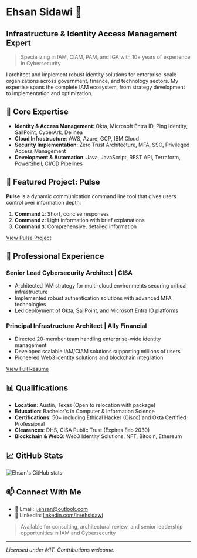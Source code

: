 # Ehsan Sidawi 👋
## Infrastructure & Identity Access Management Expert

> Specializing in IAM, CIAM, PAM, and IGA with 10+ years of experience in Cybersecurity

I architect and implement robust identity solutions for enterprise-scale organizations across government, finance, and technology sectors. My expertise spans the complete IAM ecosystem, from strategy development to implementation and optimization.

## 🔐 Core Expertise

- **Identity & Access Management**: Okta, Microsoft Entra ID, Ping Identity, SailPoint, CyberArk, Delinea
- **Cloud Infrastructure**: AWS, Azure, GCP, IBM Cloud
- **Security Implementation**: Zero Trust Architecture, MFA, SSO, Privileged Access Management
- **Development & Automation**: Java, JavaScript, REST API, Terraform, PowerShell, CI/CD Pipelines

## 🚀 Featured Project: Pulse

**Pulse** is a dynamic communication command line tool that gives users control over information depth:

1. **Command `1`**: Short, concise responses
2. **Command `2`**: Light information with brief explanations
3. **Command `3`**: Comprehensive, detailed information

[View Pulse Project](https://github.com/yourusername/pulse)

## 💼 Professional Experience

### Senior Lead Cybersecurity Architect | CISA
- Architected IAM strategy for multi-cloud environments securing critical infrastructure
- Implemented robust authentication solutions with advanced MFA technologies
- Led deployment of Okta, SailPoint, and Microsoft Entra ID platforms

### Principal Infrastructure Architect | Ally Financial
- Directed 20-member team handling enterprise-wide identity management
- Developed scalable IAM/CIAM solutions supporting millions of users
- Pioneered Web3 identity solutions and blockchain integration

[View Full Resume](https://www.linkedin.com/in/ehsidawi/)

## 📊 Qualifications

- **Location**: Austin, Texas (Open to relocation with package)
- **Education**: Bachelor's in Computer & Information Science
- **Certifications**: 50+ including Ethical Hacker (Cisco) and Okta Certified Professional
- **Clearances**: DHS, CISA Public Trust (Expires Feb 2030)
- **Blockchain & Web3**: Web3 Identity Solutions, NFT, Bitcoin, Ethereum

## 📈 GitHub Stats

![Ehsan's GitHub stats](https://github-readme-stats.vercel.app/api?username=yourusername&show_icons=true&theme=dark)

## 📫 Connect With Me

- 📧 Email: [j.ehsan@outlook.com](mailto:j.ehsan@outlook.com)
- 🔗 LinkedIn: [linkedin.com/in/ehsidawi](https://www.linkedin.com/in/ehsidawi/)

> Available for consulting, architectural review, and senior leadership opportunities in IAM and Cybersecurity

---

*Licensed under MIT. Contributions welcome.*
